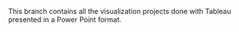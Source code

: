 This branch contains all the visualization projects done with Tableau presented in a Power Point format.
